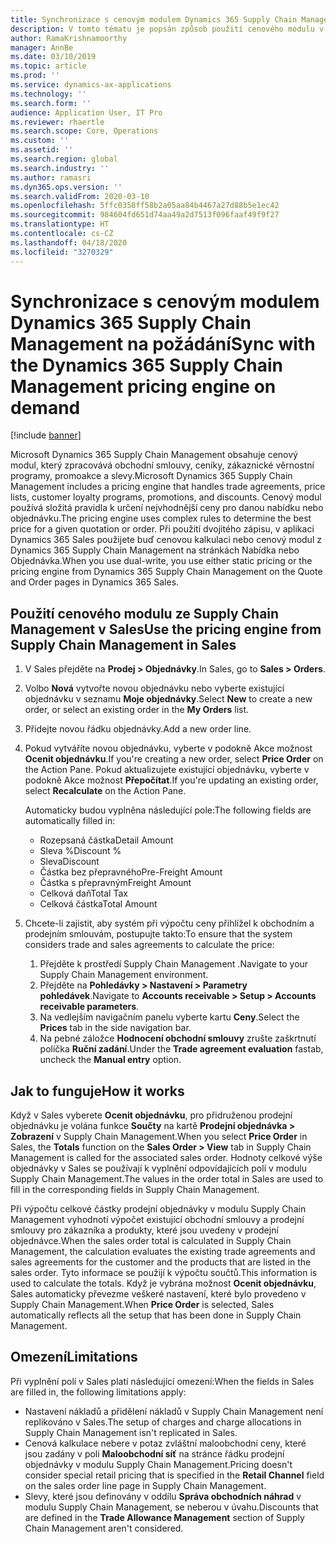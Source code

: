 ```yaml
---
title: Synchronizace s cenovým modulem Dynamics 365 Supply Chain Management na požádání
description: V tomto tématu je popsán způsob použití cenového modulu v aplikaci Microsoft Dynamics 365 Supply Chain Management z Dynamics 365 Sales.
author: RamaKrishnamoorthy
manager: AnnBe
ms.date: 03/10/2019
ms.topic: article
ms.prod: ''
ms.service: dynamics-ax-applications
ms.technology: ''
ms.search.form: ''
audience: Application User, IT Pro
ms.reviewer: rhaertle
ms.search.scope: Core, Operations
ms.custom: ''
ms.assetid: ''
ms.search.region: global
ms.search.industry: ''
ms.author: ramasri
ms.dyn365.ops.version: ''
ms.search.validFrom: 2020-03-10
ms.openlocfilehash: 5ffc0358ff58b2a05aa84b4467a27d88b5e1ec42
ms.sourcegitcommit: 984604fd651d74aa49a2d7513f096faaf49f9f27
ms.translationtype: HT
ms.contentlocale: cs-CZ
ms.lasthandoff: 04/18/2020
ms.locfileid: "3270329"
---
```

# <a name="sync-with-the-dynamics-365-supply-chain-management-pricing-engine-on-demand"></a><span data-ttu-id="031e7-103">Synchronizace s cenovým modulem Dynamics 365 Supply Chain Management na požádání</span><span class="sxs-lookup"><span data-stu-id="031e7-103">Sync with the Dynamics 365 Supply Chain Management pricing engine on demand</span></span>

[!include [banner](../../includes/banner.md)]



<span data-ttu-id="031e7-104">Microsoft Dynamics 365 Supply Chain Management obsahuje cenový modul, který zpracovává obchodní smlouvy, ceníky, zákaznické věrnostní programy, promoakce a slevy.</span><span class="sxs-lookup"><span data-stu-id="031e7-104">Microsoft Dynamics 365 Supply Chain Management includes a pricing engine that handles trade agreements, price lists, customer loyalty programs, promotions, and discounts.</span></span> <span data-ttu-id="031e7-105">Cenový modul používá složitá pravidla k určení nejvhodnější ceny pro danou nabídku nebo objednávku.</span><span class="sxs-lookup"><span data-stu-id="031e7-105">The pricing engine uses complex rules to determine the best price for a given quotation or order.</span></span> <span data-ttu-id="031e7-106">Při použití dvojitého zápisu, v aplikaci Dynamics 365 Sales použijete buď cenovou kalkulaci nebo cenový modul z Dynamics 365 Supply Chain Management na stránkách Nabídka nebo Objednávka.</span><span class="sxs-lookup"><span data-stu-id="031e7-106">When you use dual-write, you use either static pricing or the pricing engine from Dynamics 365 Supply Chain Management on the Quote and Order pages in Dynamics 365 Sales.</span></span>

## <a name="use-the-pricing-engine-from-supply-chain-management-in-sales"></a><span data-ttu-id="031e7-107">Použití cenového modulu ze Supply Chain Management v Sales</span><span class="sxs-lookup"><span data-stu-id="031e7-107">Use the pricing engine from Supply Chain Management in Sales</span></span>

1. <span data-ttu-id="031e7-108">V Sales přejděte na **Prodej \> Objednávky**.</span><span class="sxs-lookup"><span data-stu-id="031e7-108">In Sales, go to **Sales \> Orders**.</span></span>
2. <span data-ttu-id="031e7-109">Volbo **Nová** vytvořte novou objednávku nebo vyberte existující objednávku v seznamu **Moje objednávky**.</span><span class="sxs-lookup"><span data-stu-id="031e7-109">Select **New** to create a new order, or select an existing order in the **My Orders** list.</span></span>
3. <span data-ttu-id="031e7-110">Přidejte novou řádku objednávky.</span><span class="sxs-lookup"><span data-stu-id="031e7-110">Add a new order line.</span></span>
4. <span data-ttu-id="031e7-111">Pokud vytváříte novou objednávku, vyberte v podokně Akce možnost **Ocenit objednávku**.</span><span class="sxs-lookup"><span data-stu-id="031e7-111">If you're creating a new order, select **Price Order** on the Action Pane.</span></span> <span data-ttu-id="031e7-112">Pokud aktualizujete existující objednávku, vyberte v podokně Akce možnost **Přepočítat**.</span><span class="sxs-lookup"><span data-stu-id="031e7-112">If you're updating an existing order, select **Recalculate** on the Action Pane.</span></span>

    <span data-ttu-id="031e7-113">Automaticky budou vyplněna následující pole:</span><span class="sxs-lookup"><span data-stu-id="031e7-113">The following fields are automatically filled in:</span></span>

    + <span data-ttu-id="031e7-114">Rozepsaná částka</span><span class="sxs-lookup"><span data-stu-id="031e7-114">Detail Amount</span></span>
    + <span data-ttu-id="031e7-115">Sleva %</span><span class="sxs-lookup"><span data-stu-id="031e7-115">Discount %</span></span>
    + <span data-ttu-id="031e7-116">Sleva</span><span class="sxs-lookup"><span data-stu-id="031e7-116">Discount</span></span>
    + <span data-ttu-id="031e7-117">Částka bez přepravného</span><span class="sxs-lookup"><span data-stu-id="031e7-117">Pre-Freight Amount</span></span>
    + <span data-ttu-id="031e7-118">Částka s přepravným</span><span class="sxs-lookup"><span data-stu-id="031e7-118">Freight Amount</span></span>
    + <span data-ttu-id="031e7-119">Celková daň</span><span class="sxs-lookup"><span data-stu-id="031e7-119">Total Tax</span></span>
    + <span data-ttu-id="031e7-120">Celková částka</span><span class="sxs-lookup"><span data-stu-id="031e7-120">Total Amount</span></span>
    
5. <span data-ttu-id="031e7-121">Chcete-li zajistit, aby systém při výpočtu ceny přihlížel k obchodním a prodejním smlouvám, postupujte takto:</span><span class="sxs-lookup"><span data-stu-id="031e7-121">To ensure that the system considers trade and sales agreements to calculate the price:</span></span>
    1. <span data-ttu-id="031e7-122">Přejděte k prostředí Supply Chain Management .</span><span class="sxs-lookup"><span data-stu-id="031e7-122">Navigate to your Supply Chain Management environment.</span></span>
    2. <span data-ttu-id="031e7-123">Přejděte na **Pohledávky \> Nastavení \> Parametry pohledávek**.</span><span class="sxs-lookup"><span data-stu-id="031e7-123">Navigate to **Accounts receivable \> Setup \> Accounts receivable parameters**.</span></span>
    3. <span data-ttu-id="031e7-124">Na vedlejším navigačním panelu vyberte kartu **Ceny**.</span><span class="sxs-lookup"><span data-stu-id="031e7-124">Select the **Prices** tab in the side navigation bar.</span></span>
    4. <span data-ttu-id="031e7-125">Na pebné záložce **Hodnocení obchodní smlouvy** zrušte zaškrtnutí políčka **Ruční zadání**.</span><span class="sxs-lookup"><span data-stu-id="031e7-125">Under the **Trade agreement evaluation** fastab, uncheck the **Manual entry** option.</span></span>

## <a name="how-it-works"></a><span data-ttu-id="031e7-126">Jak to funguje</span><span class="sxs-lookup"><span data-stu-id="031e7-126">How it works</span></span>

<span data-ttu-id="031e7-127">Když v Sales vyberete **Ocenit objednávku**, pro přidruženou prodejní objednávku je volána funkce **Součty** na kartě **Prodejní objednávka \> Zobrazení** v Supply Chain Management.</span><span class="sxs-lookup"><span data-stu-id="031e7-127">When you select **Price Order** in Sales, the **Totals** function on the **Sales Order \> View** tab in Supply Chain Management is called for the associated sales order.</span></span> <span data-ttu-id="031e7-128">Hodnoty celkové výše objednávky v Sales se používají k vyplnění odpovídajících polí v modulu Supply Chain Management.</span><span class="sxs-lookup"><span data-stu-id="031e7-128">The values in the order total in Sales are used to fill in the corresponding fields in Supply Chain Management.</span></span>

<span data-ttu-id="031e7-129">Při výpočtu celkové částky prodejní objednávky v modulu Supply Chain Management vyhodnotí výpočet existující obchodní smlouvy a prodejní smlouvy pro zákazníka a produkty, které jsou uvedeny v prodejní objednávce.</span><span class="sxs-lookup"><span data-stu-id="031e7-129">When the sales order total is calculated in Supply Chain Management, the calculation evaluates the existing trade agreements and sales agreements for the customer and the products that are listed in the sales order.</span></span> <span data-ttu-id="031e7-130">Tyto informace se použijí k výpočtu součtů.</span><span class="sxs-lookup"><span data-stu-id="031e7-130">This information is used to calculate the totals.</span></span> <span data-ttu-id="031e7-131">Když je vybrána možnost **Ocenit objednávku**, Sales automaticky převezme veškeré nastavení, které bylo provedeno v Supply Chain Management.</span><span class="sxs-lookup"><span data-stu-id="031e7-131">When **Price Order** is selected, Sales automatically reflects all the setup that has been done in Supply Chain Management.</span></span>

## <a name="limitations"></a><span data-ttu-id="031e7-132">Omezení</span><span class="sxs-lookup"><span data-stu-id="031e7-132">Limitations</span></span>

<span data-ttu-id="031e7-133">Při vyplnění polí v Sales platí následující omezení:</span><span class="sxs-lookup"><span data-stu-id="031e7-133">When the fields in Sales are filled in, the following limitations apply:</span></span>

+ <span data-ttu-id="031e7-134">Nastavení nákladů a přidělení nákladů v Supply Chain Management není replikováno v Sales.</span><span class="sxs-lookup"><span data-stu-id="031e7-134">The setup of charges and charge allocations in Supply Chain Management isn't replicated in Sales.</span></span>
+ <span data-ttu-id="031e7-135">Cenová kalkulace nebere v potaz zvláštní maloobchodní ceny, které jsou zadány v poli **Maloobchodní síť** na stránce řádku prodejní objednávky v modulu Supply Chain Management.</span><span class="sxs-lookup"><span data-stu-id="031e7-135">Pricing doesn't consider special retail pricing that is specified in the **Retail Channel** field on the sales order line page in Supply Chain Management.</span></span>
+ <span data-ttu-id="031e7-136">Slevy, které jsou definovány v oddílu **Správa obchodních náhrad** v modulu Supply Chain Management, se neberou v úvahu.</span><span class="sxs-lookup"><span data-stu-id="031e7-136">Discounts that are defined in the **Trade Allowance Management** section of Supply Chain Management aren't considered.</span></span>
